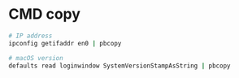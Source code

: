 # CMD copy

```sh
# IP address
ipconfig getifaddr en0 | pbcopy

# macOS version
defaults read loginwindow SystemVersionStampAsString | pbcopy
```

